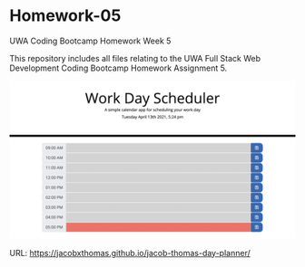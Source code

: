 # Homework-05

UWA Coding Bootcamp Homework Week 5

This repository includes all files relating to the UWA Full Stack Web Development Coding Bootcamp Homework Assignment 5.

![alt text](https://github.com/jacobxthomas/jacob-thomas-day-planner/blob/master/screenshot1.png?raw=true)

URL: https://jacobxthomas.github.io/jacob-thomas-day-planner/

